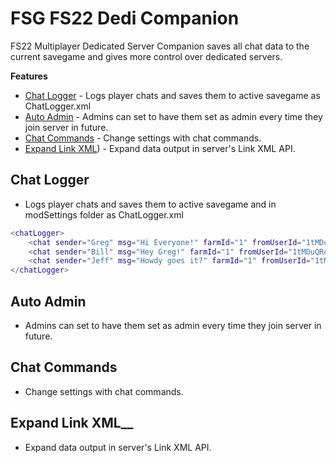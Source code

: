 # FSG FS22 Dedi Companion

FS22 Multiplayer Dedicated Server Companion saves all chat data to the current savegame and gives more control over dedicated servers.

__Features__
- [Chat Logger](#chat-logger) - Logs player chats and saves them to active savegame as ChatLogger.xml
- [Auto Admin](#auto-admin) - Admins can set to have them set as admin every time they join server in future.
- [Chat Commands](#chat-commands) - Change settings with chat commands.
- [Expand Link XML](#expand-link-xml)) - Expand data output in server's Link XML API.

## Chat Logger
- Logs player chats and saves them to active savegame and in modSettings folder as ChatLogger.xml

```lua
<chatLogger>
    <chat sender="Greg" msg="Hi Everyone!" farmId="1" fromUserId="1tMDuQRobBhJvt2UQfsKUvCKQVHvvMJJ3svvjdfasdS4=" timestamp="2023-01-08 13:27:53"/>
    <chat sender="Bill" msg="Hey Greg!" farmId="1" fromUserId="1tMDuQRobBhJvt2UQfsKUvCKQVHvvMJJ3svvjdfasdS4=" timestamp="2023-01-08 12:55:24"/>
    <chat sender="Jeff" msg="Howdy goes it?" farmId="1" fromUserId="1tMDuQRobBhJvt2UQfsKUvCKQVHvvMJJ3svvjdfasdS4=" timestamp="2023-01-08 12:55:24"/>
</chatLogger>
```

## Auto Admin
- Admins can set to have them set as admin every time they join server in future.

## Chat Commands
- Change settings with chat commands.

## Expand Link XML__
- Expand data output in server's Link XML API.